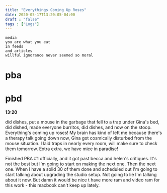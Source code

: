 ```yaml
---
title: "Everythings Coming Up Roses"
date: 2020-05-17T13:20:05-04:00
draft : "false"
tags : ["Logs"]
---
```

```
media
you are what you eat
in feeds
and articles
willful ignorance never seemed so moral
```

# pba

# pbd



<!--more-->
**13:20**

did dishes, put a mouse in the garbage that fell to a trap under Gina's bed, did dished, made everyone burritos, did dishes, and now on the stoop. Everything's coming up roses! My brain has kind of left me because there's a therapy talk going down now, Gina got cosmically disturbed from the mouse situation. I laid traps in nearly every room, will make sure to check them tomorrow. Extra extra, we have mice in paradise!

Finished PBA #1 officially, and it got past becca and helen's critiques. It's not the best but I'm going to start on making the next one. Then the next one. When I have a solid 30 of them done and scheduled out I'm going to start talking about upgrading the studio setup. Not going to lie I'm talking about it now. But damn it would be nice t have more ram and video ram for this work - this macbook can't keep up lately.

<!--

| Dailies        | Questions           | Answers  |
| ------------- |:-------------:| -----:|
| Read()      | *What did you read?* | X |
| Write()      | *What did you write?*      |   X |
| Create() | *What did you make?*      |    X |
| Exercise() | *Dance workout (or otherwise?)*      |    X |
| Audio() | *You recorded what:*      |    X |
| Video() | *You filmed what:*      |    X |
| Finish() | *You bounced what track:*      |    X |
| Live() | *You sang what live:*      |    X |
| Finish2() | *You made what visuals*      |    X |
| Phone() | *You called who:*      |    X |
| Share() | *Uploaded what to archive:*      |    X |
| PBD() | *You did what for PBD?*      |    X |
| Web() | *You did what to POLIW.AT?*      |    X |
| Love&Legacy() | *You did what for friends/fam?*      |    X |
| God() | *You're grateful for what?*      |    X |
<sub>v1.0</sub>

 -->
